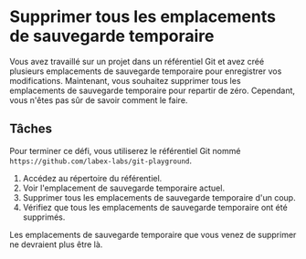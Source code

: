 # Supprimer tous les emplacements de sauvegarde temporaire

Vous avez travaillé sur un projet dans un référentiel Git et avez créé plusieurs emplacements de sauvegarde temporaire pour enregistrer vos modifications. Maintenant, vous souhaitez supprimer tous les emplacements de sauvegarde temporaire pour repartir de zéro. Cependant, vous n'êtes pas sûr de savoir comment le faire.

## Tâches

Pour terminer ce défi, vous utiliserez le référentiel Git nommé `https://github.com/labex-labs/git-playground`.

1. Accédez au répertoire du référentiel.
2. Voir l'emplacement de sauvegarde temporaire actuel.
3. Supprimer tous les emplacements de sauvegarde temporaire d'un coup.
4. Vérifiez que tous les emplacements de sauvegarde temporaire ont été supprimés.

Les emplacements de sauvegarde temporaire que vous venez de supprimer ne devraient plus être là.

